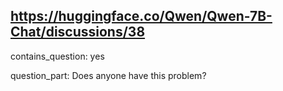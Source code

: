 ## https://huggingface.co/Qwen/Qwen-7B-Chat/discussions/38

contains_question: yes

question_part:
Does anyone have this problem?